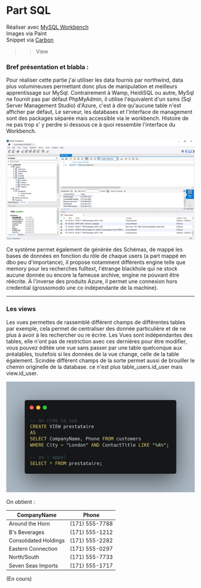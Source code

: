 # Part SQL

Réaliser avec [MySQL Workbench](https://www.mysql.com/fr/products/standard/)  
Images via Paint  
Snippet via [Carbon](https://carbon.now.sh/)  

> > View

### Bref présentation et blabla : 

Pour réaliser cette partie j'ai utiliser les data fournis par northwind, data plus volumineuses permettant donc plus de manipulation et meilleurs apprentissage sur MySql. Contrairement à Wamp, HeidiSQL ou autre, MySql ne fournit pas par défaut PhpMyAdmin, il utilise l'équivalent d'un ssms (Sql Server Management Studio) d'Azure, c'est à dire qu'aucune table n'est afficher par défaut, Le serveur, les databases et l'interface de management sont des packages séparée mais accessible via le workbench. Histoire de ne pas trop s' y perdre si dessous ce à quoi ressemble l'interface du Workbench.

![Workbench sql](public/img/workbench.png)

Ce système permet également de générée des Schémas, de mappé les bases de données en fonction du rôle de chaque users (a part mappé en dbo peu d'importance), il propose notamment différents engine telle que memory pour les recherches fulltext, l'étrange blackhole qui ne stock aucune donnée ou encore la fameuse archive, engine ne pouvant être réécrite. À l'inverse des produits Azure, il permet une connexion hors credential (grossomodo une co indépendante de la machine).

_____

### Les views

Les vues permettes de rassemblé différent champs de différentes tables par exemple, cela permet de centraliser des donnée particulière et de ne plus à avoir à les rechercher ou re écrire. Les Vues sont indépendantes des tables, elle n'ont pas de restriction avec ces dernières pour être modifier, vous pouvez éditée une vue sans passer par une table quelconque aux préalables, toutefois si les données de la vue change, celle de la table également. Scindée différent champs de la sorte permet aussi de brouiller le chemin originelle de la database. ce n'est plus table_users.id_user mais view.id_user.  

![Workbench sql](public/img/viewSQL_00.png)

On obtient : 

| CompanyName           |     Phone      |
| --------------------- | :------------: |
| Around the Horn       | (171) 555-7788 |
| B's Beverages         | (171) 555-1212 |
| Consolidated Holdings | (171) 555-2282 |
| Eastern Connection    | (171) 555-0297 |
| North/South           | (171) 555-7733 |
| Seven Seas Imports    | (171) 555-1717 |

(En cours)
